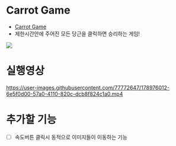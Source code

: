# Carrot Game
 - [Carrot Game](https://simon1476.github.io/Js_game/)
 - 제한시간안에 주어진 모든 당근을 클릭하면 승리하는 게임!
 
 <a href="링크"><img src="https://img.shields.io/badge/Toool-JS%2C%20CSS%2C%20HTML-yellow"/></a>
 
 # 실행영상
 
https://user-images.githubusercontent.com/77772647/178976012-6e5f0d00-57a0-4110-820c-dcb8f824c1a0.mp4

# 추가할 기능
- [ ] 속도버튼 클릭시 동적으로 이미지들이 이동하는 기능

